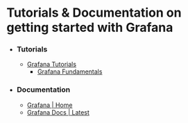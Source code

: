 # Tutorials & Documentation on getting started with Grafana

- ### Tutorials
    - [Grafana Tutorials](https://grafana.com/tutorials)
        - [Grafana Fundamentals](https://grafana.com/tutorials/grafana-fundamentals/)

- ### Documentation
    - [Grafana | Home](https://grafana.com/grafana/)
    - [Grafana Docs | Latest](https://grafana.com/docs/grafana/latest/)
